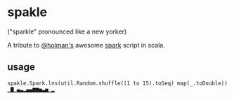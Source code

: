 # spakle

("sparkle" pronounced like a new yorker)

A tribute to [@holman's][holman] awesome [spark][spark] script in scala.

## usage

    spakle.Spark.lns(util.Random.shuffle((1 to 15).toSeq) map(_.toDouble))
    ▁▇▁▄▃▂▄▄▆▆▅▃▅▁▂

[holman]: https://github.com/holman
[spark]: https://github.com/holman/spark
